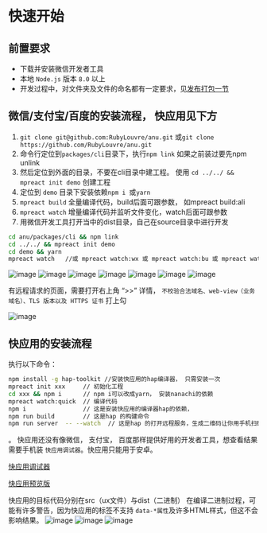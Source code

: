 # 快速开始

## 前置要求

* 下载并安装微信开发者工具
* 本地 `Node.js` 版本 `8.0` 以上
* 开发过程中，对文件夹及文件的命名都有一定要求，见[发布打包一节](publish.md)

## 微信/支付宝/百度的安装流程， 快应用见下方

1. `git clone git@github.com:RubyLouvre/anu.git` 或`git clone https://github.com/RubyLouvre/anu.git`<br />
2. 命令行定位到`packages/cli`目录下，执行`npm link` 如果之前装过要先npm unlink<br />
3. 然后定位到外面的目录，不要在cli目录中建工程。 使用 `cd ../../ && mpreact init demo` 创建工程<br />
4. 定位到 `demo` 目录下安装依赖`npm i `或`yarn`
5.  `mpreact build` 全量编译代码，build后面可跟参数， 如mpreact build:ali<br />
6.  `mpreact watch` 增量编译代码并监听文件变化，watch后面可跟参数<br />
7. 用微信开发工具打开当中的dist目录，自己在source目录中进行开发<br />

```bash
cd anu/packages/cli && npm link
cd ../../ && mpreact init demo
cd demo && yarn
mpreact watch   //或 mpreact watch:wx 或 mpreact watch:bu 或 mpreact watch:ali
```

![image](./select_tmpl.png)
![image](./build_wx.png)
![image](./watch_wx.png)
![image](./build_bu.png)
![image](./watch_bu.png)
![image](./build_ali.png)
![image](./watch_ali.png)

有远程请求的页面，需要打开右上角 “>>” 详情，  `不校验合法域名、web-view（业务域名）、TLS 版本以及 HTTPS 证书` 打上勾


![image](https://user-images.githubusercontent.com/190846/45038189-53f44a80-b093-11e8-9ecb-a4080f21b262.png)


## 快应用的安装流程

执行以下命令：

```bash
npm install -g hap-toolkit //安装快应用的hap编译器， 只需安装一次
mpreact init xxx     // 初始化工程
cd xxx && npm i      // npm i可以改成yarn， 安装nanachi的依赖
mpreact watch:quick  // 编译代码
npm i                // 这是安装快应用的编译器hap的依赖，
npm run build        // 这是hap 的构建命令
npm run server  -- --watch  // 这是hap 的打开远程服务，生成二维码让你用手机扫码查看编译后的app
```
。
快应用还没有像微信， 支付宝， 百度那样提供好用的开发者工具，想查看结果需要手机装 `快应用调试器`。快应用只能用于安卓。

[快应用调试器](https://statres.quickapp.cn/quickapp/quickapp/201806/file/quickapp_debugger.apk)

[快应用预览版](https://statres.quickapp.cn/quickapp/quickapp/201806/file/quickapp_platform_preview_release_v1020.apk)

快应用的目标代码分别在src（ux文件）与dist（二进制）
在编译二进制过程，可能有许多警告，因为快应用的标签不支持 `data-*属性`及许多HTML样式，但这不会影响结果。
![image](./quick2ma.jpg)
![image](./quickdebugger.jpg)
![image](./watch_quick.jpg)



